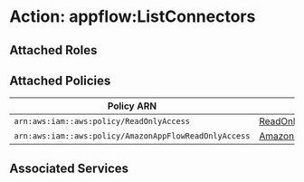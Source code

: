 # Action: appflow:ListConnectors

## Attached Roles

## Attached Policies

| Policy ARN | Policy Name |
|------------|-------------|
| `arn:aws:iam::aws:policy/ReadOnlyAccess` | [ReadOnlyAccess](../policies.md#readonlyaccess) |
| `arn:aws:iam::aws:policy/AmazonAppFlowReadOnlyAccess` | [AmazonAppFlowReadOnlyAccess](../policies.md#amazonappflowreadonlyaccess) |

## Associated Services

